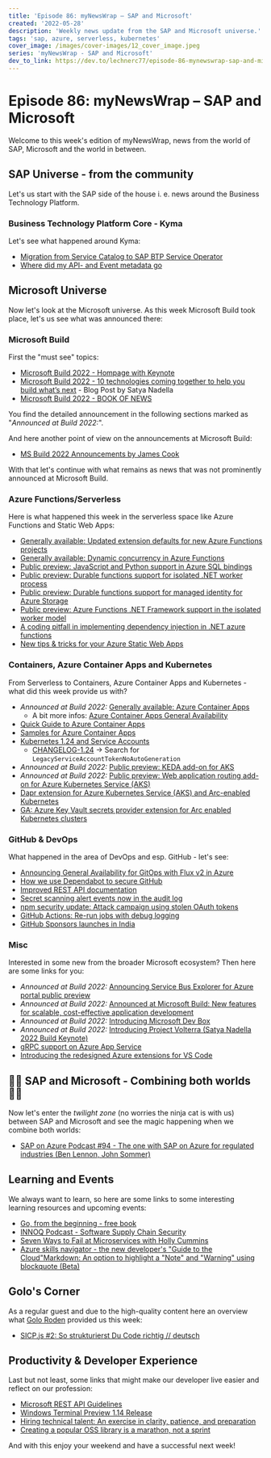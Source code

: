 ```yaml
---
title: 'Episode 86: myNewsWrap – SAP and Microsoft'
created: '2022-05-28'
description: 'Weekly news update from the SAP and Microsoft universe.'
tags: 'sap, azure, serverless, kubernetes'
cover_image: /images/cover-images/12_cover_image.jpeg
series: 'myNewsWrap - SAP and Microsoft'
dev_to_link: https://dev.to/lechnerc77/episode-86-mynewswrap-sap-and-microsoft-43ee
---
```


# Episode 86: myNewsWrap – SAP and Microsoft

Welcome to this week's edition of myNewsWrap, news from the world of SAP, Microsoft and the world in between.

## SAP Universe - from the community

Let's us start with the SAP side of the house i. e. news around the Business Technology Platform.

### Business Technology Platform Core - Kyma

Let's see what happened around Kyma:

* [Migration from Service Catalog to SAP BTP Service Operator](https://blogs.sap.com/2022/05/25/migration-from-service-catalog-to-sap-btp-service-operator/)
* [Where did my API- and Event metadata go](https://blogs.sap.com/2022/05/26/where-did-my-api-and-event-metadata-go/)

## Microsoft Universe

Now let's look at the Microsoft universe. As this week Microsoft Build took place, let's us see what was announced there:

### Microsoft Build

First the "must see" topics:

* [Microsoft Build 2022 - Hompage with Keynote](https://mybuild.microsoft.com/en-US/home)
* [Microsoft Build 2022 - 10 technologies coming together to help you build what’s next](https://www.linkedin.com/pulse/10-technologies-coming-together-help-you-build-whats-next-nadella/?trackingId=kFJwUrVqTKW3jEmlo2JRFg%3D%3D) - Blog Post by Satya Nadella
* [Microsoft Build 2022 - BOOK OF NEWS](https://news.microsoft.com/build-2022-book-of-news/)

You find the detailed announcement in the following sections marked as "_Announced at Build 2022:_".

And here another point of view on the announcements at Microsoft Build:

* [MS Build 2022 Announcements by James Cook](https://jamescook.dev/ms-build-2022-announcements)

With that let's continue with what remains as news that was not prominently announced at Microsoft Build.

### Azure Functions/Serverless

Here is what happened this week in the serverless space like Azure Functions and Static Web Apps:

* [Generally available: Updated extension defaults for new Azure Functions projects](https://azure.microsoft.com/updates/generally-available-updated-extension-defaults-for-new-azure-functions-projects/)
* [Generally available: Dynamic concurrency in Azure Functions](https://azure.microsoft.com/updates/generally-available-dynamic-concurrency-in-azure-functions/)
* [Public preview: JavaScript and Python support in Azure SQL bindings](https://azure.microsoft.com/updates/public-preview-javascript-and-python-support-in-azure-sql-bindings/)
* [Public preview: Durable functions support for isolated .NET worker process](https://azure.microsoft.com/updates/public-preview-durable-functions-support-for-isolated-net-worker-process/)
* [Public preview: Durable functions support for managed identity for Azure Storage](https://azure.microsoft.com/updates/public-preview-durable-functions-support-for-managed-identity-for-azure-storage/)
* [Public preview: Azure Functions .NET Framework support in the isolated worker model](https://azure.microsoft.com/updates/public-preview-azure-functions-net-framework-support-in-the-isolated-worker-model/)
* [A coding pitfall in implementing dependency injection in .NET azure functions](https://techcommunity.microsoft.com/t5/apps-on-azure-blog/a-coding-pitfall-in-implementing-dependency-injection-in-net/ba-p/3411110)
* [New tips & tricks for your Azure Static Web Apps](https://dev.to/azure/new-tips-tricks-for-your-azure-static-web-apps-56pl)

### Containers, Azure Container Apps and Kubernetes

From Serverless to Containers, Azure Container Apps and Kubernetes - what did this week provide us with?

* _Announced at Build 2022:_ [Generally available: Azure Container Apps](https://azure.microsoft.com/updates/generally-available-azure-container-apps/)
  * A bit more infos: [Azure Container Apps General Availability](https://techcommunity.microsoft.com/t5/apps-on-azure-blog/azure-container-apps-general-availability/ba-p/3416885)
* [Quick Guide to Azure Container Apps](https://blog.baeke.info/2022/05/26/quick-guide-to-azure-container-apps/)
* [Samples for Azure Container Apps](https://github.com/ThorstenHans/azure-container-apps-samples)
* [Kubernetes 1.24 and Service Accounts](https://twitter.com/KarlKFI/status/1525316811364765696?s=20&t=7GtxBUg5wtfYfguIZYHX4A)
  * [CHANGELOG-1.24](https://github.com/kubernetes/kubernetes/blob/master/CHANGELOG/CHANGELOG-1.24.md#no-really-you-must-read-this-before-you-upgrade) -> Search for `LegacyServiceAccountTokenNoAutoGeneration`
* _Announced at Build 2022:_ [Public preview: KEDA add-on for AKS](https://azure.microsoft.com/updates/public-preview-keda-addon-for-aks/)
* _Announced at Build 2022:_ [Public preview: Web application routing add-on for Azure Kubernetes Service (AKS)](https://azure.microsoft.com/updates/public-preview-keda-addon-for-aks/)
* [Dapr extension for Azure Kubernetes Service (AKS) and Arc-enabled Kubernetes](https://docs.microsoft.com/azure/aks/dapr)  
* [GA: Azure Key Vault secrets provider extension for Arc enabled Kubernetes clusters](https://techcommunity.microsoft.com/t5/azure-arc-blog/ga-azure-key-vault-secrets-provider-extension-for-arc-enabled/ba-p/3389231)  

### GitHub & DevOps

What happened in the area of DevOps and esp. GitHub - let's see:

* [Announcing General Availability for GitOps with Flux v2 in Azure](https://techcommunity.microsoft.com/t5/azure-arc-blog/announcing-general-availability-for-gitops-with-flux-v2-in-azure/ba-p/3408051)
* [How we use Dependabot to secure GitHub](https://github.blog/2022-05-25-how-we-use-dependabot-to-secure-github/)
* [Improved REST API documentation](https://github.blog/2022-05-24-improved-rest-api-documentation/)
* [Secret scanning alert events now in the audit log](https://github.blog/changelog/2022-05-24-secret-scanning-alert-events-now-in-the-audit-log/)
* [npm security update: Attack campaign using stolen OAuth tokens](https://github.blog/2022-05-26-npm-security-update-oauth-tokens/)
* [GitHub Actions: Re-run jobs with debug logging](https://github.blog/changelog/2022-05-24-github-actions-re-run-jobs-with-debug-logging/)
* [GitHub Sponsors launches in India](https://github.blog/2022-05-23-github-sponsors-launches-in-india/)

### Misc

Interested in some new from the broader Microsoft ecosystem? Then here are some links for you:

* _Announced at Build 2022:_ [Announcing Service Bus Explorer for Azure portal public preview](https://techcommunity.microsoft.com/t5/messaging-on-azure-blog/announcing-service-bus-explorer-for-azure-portal-public-preview/ba-p/3417168)
* _Announced at Build 2022:_ [Announced at Microsoft Build: New features for scalable, cost-effective application development](https://devblogs.microsoft.com/cosmosdb/announced-at-microsoft-build-new-features-for-scalable-cost-effective-application-development/)
* _Announced at Build 2022:_ [Introducing Microsoft Dev Box](https://techcommunity.microsoft.com/t5/azure-developer-community-blog/introducing-microsoft-dev-box/ba-p/3412063)
* _Announced at Build 2022:_ [Introducing Project Volterra (Satya Nadella 2022 Build Keynote)](https://youtu.be/yICVNta8jMU)
* [gRPC support on Azure App Service](https://azure.github.io/AppService/2022/05/23/gRPC-support-on-App-Service.html)
* [Introducing the redesigned Azure extensions for VS Code](https://techcommunity.microsoft.com/t5/apps-on-azure-blog/introducing-the-redesigned-azure-extensions-for-vs-code/ba-p/3423042)

## 🐱‍👤 SAP and Microsoft - Combining both worlds 🐱‍👤

Now let's enter the _twilight zone_ (no worries the ninja cat is with us) between SAP and Microsoft and see the magic happening when we combine both worlds:

* [ SAP on Azure Podcast #94 - The one with SAP on Azure for regulated industries (Ben Lennon, John Sommer)](https://youtu.be/8l61TjfVztY)

## Learning and Events

We always want to learn, so here are some links to some interesting learning resources and upcoming events:

* [Go, from the beginning - free book](https://twitter.com/chris_noring/status/1528434414061031425?s=20&t=GGxpuR1eXZ1-9Sty1Jy8lg)
* [INNOQ Podcast - Software Supply Chain Security](https://www.innoq.com/de/podcast/019-supply-chain-security/)
* [Seven Ways to Fail at Microservices with Holly Cummins](https://www.infoq.com/podcasts/seven-ways-failing-microservices/)
* [Azure skills navigator - the new developer's "Guide to the Cloud"Markdown: An option to highlight a "Note" and "Warning" using blockquote (Beta)](https://github.com/github/feedback/discussions/16925)

## Golo's Corner

As a regular guest and due to the high-quality content here an overview what [Golo Roden](https://twitter.com/goloroden) provided us this week:

* [SICP.js #2: So strukturierst Du Code richtig // deutsch](https://youtu.be/lFs1sDO6ALE)

## Productivity & Developer Experience

Last but not least, some links that might make our developer live easier and reflect on our profession:

* [Microsoft REST API Guidelines](https://github.com/microsoft/api-guidelines)
* [Windows Terminal Preview 1.14 Release](https://devblogs.microsoft.com/commandline/windows-terminal-preview-1-14-release/)
* [Hiring technical talent: An exercise in clarity, patience, and preparation](https://github.com/readme/guides/hiring-technical-talent)
* [Creating a popular OSS library is a marathon, not a sprint](https://github.com/readme/guides/maintaining-oss-projects)

And with this enjoy your weekend and have a successful next week!
